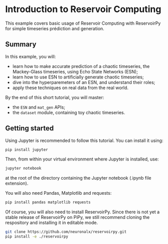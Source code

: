 
# Introduction to Reservoir Computing

This example covers basic usage of Reservoir Computing with ReservoirPy for simple timeseries prédiction and generation.

## Summary

In this example, you will:

- learn how to make accurate prediction of a chaotic timeseries, the Mackey-Glass timeseries, using Echo State Networks (ESN);
- learn how to use ESN to artificially generate chaotic timeseries;
- dive into the hyperparemeters of an ESN, and understand their roles;
- apply these techniques on real data from the real world.

By the end of this short tutorial, you will master:
- the `ESN` and `mat_gen` APIs;
- the `dataset` module, containing toy chaotic timeseries.

## Getting started

Using Jupyter is recommended to follow this tutorial. You can install it using:

```bash
pip install jupyter
```

Then, from within your virtual environment where Jupyter is installed, use:

```bash
jupyter notebook
```
at the root of the directory containing the Jupyter notebook (.ipynb file extension).

You will also need Pandas, Matplotlib and requests:

```bash
pip install pandas matplotlib requests
```

Of course, you will also need to install ReservoirPy. Since there is not yet a stable release of ReservoirPy on PiPy, we still recommend cloning the respository and installing it in editable mode.

```bash
git clone https://github.com/neuronalx/reservoirpy.git
pip install -e ./reservoirpy
```